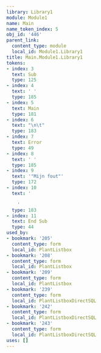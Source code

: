 ```yaml
---
library: Library1
module: Module1
name: Main
name_token_index: 5
obj_id: '446'
parent_link:
  content_type: module
  local_id: Module1.Library1
title: Main.Module1.Library1
tokens:
- index: 3
  text: Sub
  type: 125
- index: 4
  text: ' '
  type: 185
- index: 5
  text: Main
  type: 181
- index: 6
  text: "\n\t"
  type: 183
- index: 7
  text: Error
  type: 49
- index: 8
  text: ' '
  type: 185
- index: 9
  text: '"Mijn fout"'
  type: 172
- index: 10
  text: '

    '
  type: 183
- index: 11
  text: End Sub
  type: 44
used_by:
- bookmark: '205'
  content_type: form
  local_id: PlantListbox
- bookmark: '208'
  content_type: form
  local_id: PlantListbox
- bookmark: '209'
  content_type: form
  local_id: PlantListbox
- bookmark: '239'
  content_type: form
  local_id: PlantListboxDirectSQL
- bookmark: '242'
  content_type: form
  local_id: PlantListboxDirectSQL
- bookmark: '243'
  content_type: form
  local_id: PlantListboxDirectSQL
uses: []
---
```

